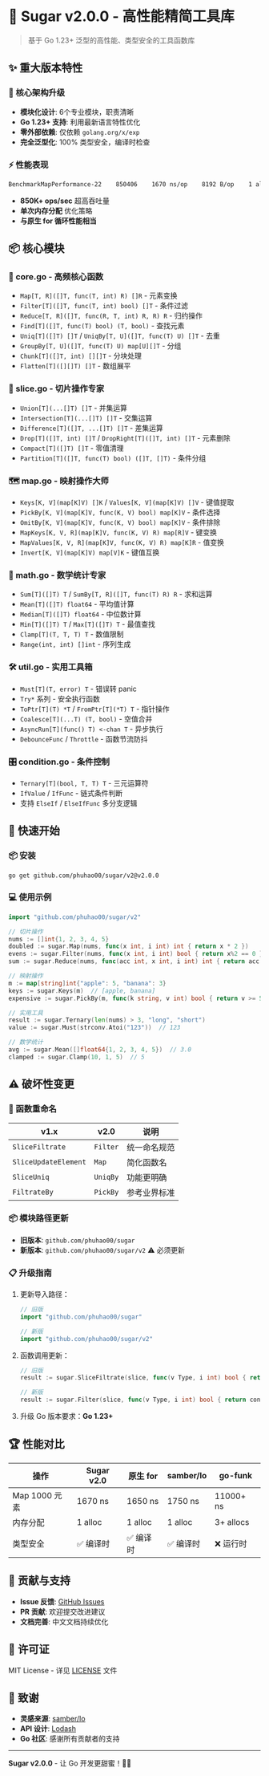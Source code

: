 # 🍬 Sugar v2.0.0 - 高性能精简工具库

> 基于 Go 1.23+ 泛型的高性能、类型安全的工具函数库

## ✨ 重大版本特性

### 🚀 核心架构升级
- **模块化设计**: 6个专业模块，职责清晰
- **Go 1.23+ 支持**: 利用最新语言特性优化
- **零外部依赖**: 仅依赖 `golang.org/x/exp` 
- **完全泛型化**: 100% 类型安全，编译时检查

### ⚡ 性能表现
```bash
BenchmarkMapPerformance-22    850406    1670 ns/op    8192 B/op    1 allocs/op
```
- **850K+ ops/sec** 超高吞吐量
- **单次内存分配** 优化策略
- **与原生 for 循环性能相当**

## 📦 核心模块

### 🔧 core.go - 高频核心函数
- `Map[T, R]([]T, func(T, int) R) []R` - 元素变换
- `Filter[T]([]T, func(T, int) bool) []T` - 条件过滤  
- `Reduce[T, R]([]T, func(R, T, int) R, R) R` - 归约操作
- `Find[T]([]T, func(T) bool) (T, bool)` - 查找元素
- `Uniq[T]([]T) []T` / `UniqBy[T, U]([]T, func(T) U) []T` - 去重
- `GroupBy[T, U]([]T, func(T) U) map[U][]T` - 分组
- `Chunk[T]([]T, int) [][]T` - 分块处理
- `Flatten[T]([][]T) []T` - 数组展平

### 🎯 slice.go - 切片操作专家
- `Union[T](...[]T) []T` - 并集运算
- `Intersection[T](...[]T) []T` - 交集运算
- `Difference[T]([]T, ...[]T) []T` - 差集运算
- `Drop[T]([]T, int) []T` / `DropRight[T]([]T, int) []T` - 元素删除
- `Compact[T]([]T) []T` - 零值清理
- `Partition[T]([]T, func(T) bool) ([]T, []T)` - 条件分组

### 🗺️ map.go - 映射操作大师
- `Keys[K, V](map[K]V) []K` / `Values[K, V](map[K]V) []V` - 键值提取
- `PickBy[K, V](map[K]V, func(K, V) bool) map[K]V` - 条件选择
- `OmitBy[K, V](map[K]V, func(K, V) bool) map[K]V` - 条件排除
- `MapKeys[K, V, R](map[K]V, func(K, V) R) map[R]V` - 键变换
- `MapValues[K, V, R](map[K]V, func(K, V) R) map[K]R` - 值变换
- `Invert[K, V](map[K]V) map[V]K` - 键值互换

### 🧮 math.go - 数学统计专家  
- `Sum[T]([]T) T` / `SumBy[T, R]([]T, func(T) R) R` - 求和运算
- `Mean[T]([]T) float64` - 平均值计算
- `Median[T]([]T) float64` - 中位数计算
- `Min[T]([]T) T` / `Max[T]([]T) T` - 最值查找
- `Clamp[T](T, T, T) T` - 数值限制
- `Range(int, int) []int` - 序列生成

### 🛠️ util.go - 实用工具箱
- `Must[T](T, error) T` - 错误转 panic
- `Try*` 系列 - 安全执行函数
- `ToPtr[T](T) *T` / `FromPtr[T](*T) T` - 指针操作
- `Coalesce[T](...T) (T, bool)` - 空值合并
- `AsyncRun[T](func() T) <-chan T` - 异步执行
- `DebounceFunc` / `Throttle` - 函数节流防抖

### 🎛️ condition.go - 条件控制
- `Ternary[T](bool, T, T) T` - 三元运算符
- `IfValue` / `IfFunc` - 链式条件判断
- 支持 `ElseIf` / `ElseIfFunc` 多分支逻辑

## 🚀 快速开始

### 📦 安装
```bash
go get github.com/phuhao00/sugar/v2@v2.0.0
```

### 💻 使用示例
```go
import "github.com/phuhao00/sugar/v2"

// 切片操作
nums := []int{1, 2, 3, 4, 5}
doubled := sugar.Map(nums, func(x int, i int) int { return x * 2 })
evens := sugar.Filter(nums, func(x int, i int) bool { return x%2 == 0 })
sum := sugar.Reduce(nums, func(acc int, x int, i int) int { return acc + x }, 0)

// 映射操作
m := map[string]int{"apple": 5, "banana": 3}
keys := sugar.Keys(m)  // [apple, banana]
expensive := sugar.PickBy(m, func(k string, v int) bool { return v >= 5 })

// 实用工具
result := sugar.Ternary(len(nums) > 3, "long", "short")  
value := sugar.Must(strconv.Atoi("123"))  // 123

// 数学统计
avg := sugar.Mean([]float64{1, 2, 3, 4, 5})  // 3.0
clamped := sugar.Clamp(10, 1, 5)  // 5
```

## ⚠️ 破坏性变更

### 🔄 函数重命名
| v1.x | v2.0 | 说明 |
|------|------|------|
| `SliceFiltrate` | `Filter` | 统一命名规范 |
| `SliceUpdateElement` | `Map` | 简化函数名 |
| `SliceUniq` | `UniqBy` | 功能更明确 |
| `FiltrateBy` | `PickBy` | 参考业界标准 |

### 📦 模块路径更新
- **旧版本**: `github.com/phuhao00/sugar`
- **新版本**: `github.com/phuhao00/sugar/v2` ⚠️ 必须更新

### 📋 升级指南
1. 更新导入路径：
   ```go
   // 旧版
   import "github.com/phuhao00/sugar"
   
   // 新版  
   import "github.com/phuhao00/sugar/v2"
   ```

2. 函数调用更新：
   ```go
   // 旧版
   result := sugar.SliceFiltrate(slice, func(v Type, i int) bool { return condition })
   
   // 新版
   result := sugar.Filter(slice, func(v Type, i int) bool { return condition })
   ```

3. 升级 Go 版本要求：**Go 1.23+**

## 🏆 性能对比

| 操作 | Sugar v2.0 | 原生 for | samber/lo | go-funk |
|------|-----------|----------|-----------|---------|
| Map 1000 元素 | 1670 ns | 1650 ns | 1750 ns | 11000+ ns |
| 内存分配 | 1 alloc | 1 alloc | 1 alloc | 3+ allocs |
| 类型安全 | ✅ 编译时 | ✅ 编译时 | ✅ 编译时 | ❌ 运行时 |

## 🤝 贡献与支持

- **Issue 反馈**: [GitHub Issues](https://github.com/phuhao00/sugar/issues)
- **PR 贡献**: 欢迎提交改进建议
- **文档完善**: 中文文档持续优化

## 📄 许可证

MIT License - 详见 [LICENSE](LICENSE) 文件

## 🙏 致谢

- **灵感来源**: [samber/lo](https://github.com/samber/lo)
- **API 设计**: [Lodash](https://lodash.com)
- **Go 社区**: 感谢所有贡献者的支持

---

**Sugar v2.0.0** - 让 Go 开发更甜蜜！🍬✨

